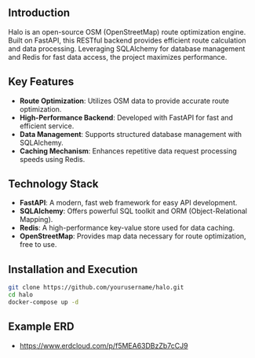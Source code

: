 ## Introduction

Halo is an open-source OSM (OpenStreetMap) route optimization engine. Built on FastAPI, this RESTful backend provides efficient route calculation and data processing. Leveraging SQLAlchemy for database management and Redis for fast data access, the project maximizes performance.

## Key Features

- **Route Optimization**: Utilizes OSM data to provide accurate route optimization.
- **High-Performance Backend**: Developed with FastAPI for fast and efficient service.
- **Data Management**: Supports structured database management with SQLAlchemy.
- **Caching Mechanism**: Enhances repetitive data request processing speeds using Redis.

## Technology Stack

- **FastAPI**: A modern, fast web framework for easy API development.
- **SQLAlchemy**: Offers powerful SQL toolkit and ORM (Object-Relational Mapping).
- **Redis**: A high-performance key-value store used for data caching.
- **OpenStreetMap**: Provides map data necessary for route optimization, free to use.

## Installation and Execution

```bash
git clone https://github.com/yourusername/halo.git
cd halo
docker-compose up -d
```

## Example ERD
- https://www.erdcloud.com/p/f5MEA63DBzZb7cCJ9

